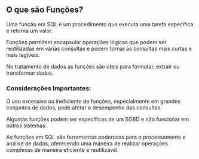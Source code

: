 ## O que são Funções?

Uma função em SQL é um procedimento que executa uma tarefa específica e retorna um valor.

Funções permitem encapsular operações lógicas que podem ser reutilizadas em várias consultas e podem tornar as consultas mais curtas e mais legíveis.

No tratamento de dados as funções são úteis para formatar, extrair ou transformar dados.

### Considerações Importantes:

O uso excessivo ou ineficiente de funções, especialmente em grandes conjuntos de dados, pode afetar o desempenho das consultas.

Algumas funções podem ser específicas de um SGBD e não funcionar em outros sistemas.

As funções em SQL são ferramentas poderosas para o processamento e análise de dados, oferecendo uma maneira de realizar operações complexas de maneira eficiente e reutilizável.
